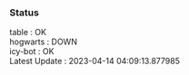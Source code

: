 ### Status


table : OK  
hogwarts : DOWN  
icy-bot : OK  
Latest Update : 2023-04-14 04:09:13.877985
